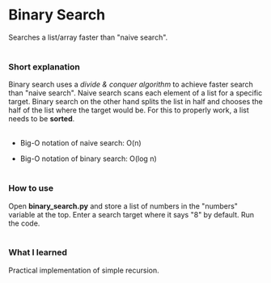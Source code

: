 # Binary Search
Searches a list/array faster than "naive search".
<br/><br/>

### Short explanation
Binary search uses a *divide & conquer algorithm* to achieve faster search than "naive search".
Naive search scans each element of a list for a specific target.
Binary search on the other hand splits the list in half and chooses the half of the list where the target would be.
For this to properly work, a list needs to be **sorted**.
<br/><br/>

* Big-O notation of naive search: O(n)

* Big-O notation of binary search: O(log n)
<br/><br/>

### How to use

Open **binary_search.py** and store a list of numbers in the "numbers" variable at the top. 
Enter a search target where it says "8" by default.
Run the code.
<br/><br/>

### What I learned

Practical implementation of simple recursion.